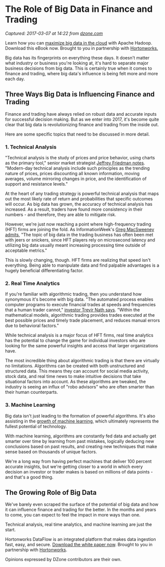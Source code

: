 # The Role of Big Data in Finance and Trading

_Captured: 2017-03-07 at 14:22 from [dzone.com](https://dzone.com/articles/the-role-of-big-data-in-finance-and-trading)_

Learn how you can [maximize big data in the cloud](https://dzone.com/go?i=177153&u=http%3A%2F%2Fhortonworks.com%2Finfo%2Fmaximize-big-data-cloud-aws-ebook%2F%3Futm_medium%3Dsponsored-content%26utm_source%3Ddzone%26utm_campaign%3Daws) with Apache Hadoop. Download this eBook now. Brought to you in partnership with [Hortonworks.](https://dzone.com/go?i=177153&u=http%3A%2F%2Fhortonworks.com%2Finfo%2Fmaximize-big-data-cloud-aws-ebook%2F%3Futm_medium%3Dsponsored-content%26utm_source%3Ddzone%26utm_campaign%3Daws)

Big data has its fingerprints on everything these days. It doesn't matter what industry or business you're looking at, it's hard to separate major business decisions from big data. This is certainly true when it comes to finance and trading, where big data's influence is being felt more and more each day.

## **Three Ways Big Data is Influencing Finance and Trading**

Finance and trading have always relied on robust data and accurate inputs for successful decision making. But as we enter into 2017, it's become quite clear that big data is revolutionizing finance and trading from the inside out.

Here are some specific topics that need to be discussed in more detail.

### **1\. Technical Analysis**

"Technical analysis is the study of prices and price behavior, using charts as the primary tool," senior market strategist [Jeffrey Friedman notes](https://rjofutures.rjobrien.com/market-news/2012/12/26/technical-analysis/). "Modern-day technical analysis include such principles as the trending nature of prices, prices discounting all known information, moving averages, volume mirroring changes in price, and the identification of support and resistance levels."

At the heart of any trading strategy is powerful technical analysis that maps out the most likely rate of return and probabilities that specific outcomes will occur. As big data has grown, the accuracy of technical analysis has increased. As a result, traders have found more consistency in their numbers - and therefore, they are able to mitigate risk.

However, we're just now reaching a point where high-frequency trading (HFT) firms are joining the fold. As InformationWeek's [Greg MacSweeney admits](http://www.wallstreetandtech.com/latency/big-data-for-intelligent-trading/d/d-id/1268561?), "The topic of big data in the trading business has often been met with jeers or snickers, since HFT players rely on microsecond latency and utilizing big data usually meant increasing processing time outside of acceptable metrics."

This is slowly changing, though. HFT firms are realizing that speed isn't everything. Being able to manipulate data and find palpable advantages is a hugely beneficial differentiating factor.

### **2\. Real Time Analytics**

If you're familiar with algorithmic trading, then you understand how synonymous it's become with big data. "The automated process enables computer programs to execute financial trades at speeds and frequencies that a human trader cannot," [investor Trevir Nath says](http://www.investopedia.com/articles/active-trading/040915/how-big-data-has-changed-finance.asp). "Within the mathematical models, algorithmic trading provides trades executed at the best possible prices and timely trade placement, and reduces manual errors due to behavioral factors."

While technical analysis is a major focus of HFT firms, real time analytics has the potential to change the game for individual investors who are looking for the same powerful insights and access that larger organizations have.

The most incredible thing about algorithmic trading is that there are virtually no limitations. Algorithms can be created with both unstructured and structured data. This means they can account for social media activity, stock data, and real time news to make intuitive decisions that take situational factors into account. As these algorithms are tweaked, the industry is seeing an influx of "robo advisors" who are often smarter than their human counterparts.

### **3\. Machine Learning**

Big data isn't just leading to the formation of powerful algorithms. It's also assisting in the [growth of machine learning](https://www.gsam.com/content/gsam/global/en/market-insights/gsam-insights/gsam-perspectives/2016/big-data/gsam-roundtable.html), which ultimately represents the fullest potential of technology.

With machine learning, algorithms are constantly fed data and actually get smarter over time by learning from past mistakes, logically deducing new conclusions based on past results, and creating new techniques that make sense based on thousands of unique factors.

We're a long way from having perfect machines that deliver 100 percent accurate insights, but we're getting closer to a world in which every decision an investor or trader makes is based on millions of data points - and that's a good thing.

## **The Growing Role of Big Data**

We've barely even scraped the surface of the potential of big data and how it can influence finance and trading for the better. In the months and years to come, you can expect to feel the impact in more ways than one.

Technical analysis, real time analytics, and machine learning are just the start.

Hortonworks DataFlow is an integrated platform that makes data ingestion fast, easy, and secure. [Download the white paper now](https://dzone.com/go?i=133024&u=http%3A%2F%2Fhortonworks.com%2Finfo%2Fdata-ingestion%2F%3Futm_medium%3Dsponsored-content%26utm_source%3Ddzone%26utm_campaign%3Ddata-ingestion). Brought to you in partnership with [Hortonworks](https://dzone.com/go?i=133024&u=http%3A%2F%2Fhortonworks.com%2Finfo%2Fdata-ingestion%2F%3Futm_medium%3Dsponsored-content%26utm_source%3Ddzone%26utm_campaign%3Ddata-ingestion).

Opinions expressed by DZone contributors are their own.

